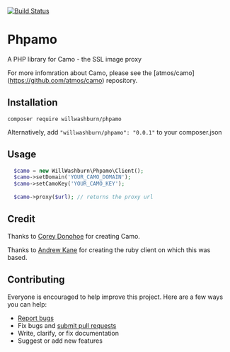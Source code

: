 [![Build Status](https://travis-ci.org/willwashburn/Phpamo.svg)](https://travis-ci.org/willwashburn/CamoClient)

# Phpamo
A PHP library for Camo - the SSL image proxy 

For more infomration about Camo, please see the [atmos/camo] (https://github.com/atmos/camo) repository.

## Installation
```composer require willwashburn/phpamo```

Alternatively, add ```"willwashburn/phpamo": "0.0.1"``` to your composer.json

## Usage
```PHP
  $camo = new WillWashburn\Phpamo\Client();
  $camo->setDomain('YOUR_CAMO_DOMAIN');
  $camo->setCamoKey('YOUR_CAMO_KEY');
  
  $camo->proxy($url); // returns the proxy url 
```  
  
## Credit

Thanks to [Corey Donohoe](https://github.com/atmos) for creating Camo.

Thanks to [Andrew Kane](https://github.com/ankane/camo/) for creating the ruby client on which this was based.

## Contributing

Everyone is encouraged to help improve this project. Here are a few ways you can help:

- [Report bugs](https://github.com/willwashburn/camoclient/issues)
- Fix bugs and [submit pull requests](https://github.com/willwashburn/camoclient/pulls)
- Write, clarify, or fix documentation
- Suggest or add new features


